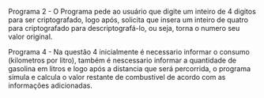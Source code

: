 Programa 2 - O Programa pede ao usuário que digite um inteiro de 4 digitos para ser criptografado, logo após, solicita que insera um inteiro de quatro para criptografado para descriptografá-lo, ou seja, torna o numero seu valor original.
  
  Programa 4 - Na questão 4 inicialmente é necessario informar o consumo (kilometros por litro), também é nescessario informar a quantidade de gasolina em litros e logo após a distancia que será percorrida, o programa simula e calcula o valor restante de combustivel de acordo com as informações adicionadas.

 
